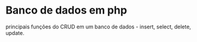 # Banco de dados em php

principais funções do CRUD em um banco de dados - insert, select, delete, update.


